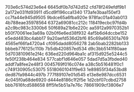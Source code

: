 703e6c574d23e6e4
6645df0b7d742d52
cfd78f249efdf9b1
2a172e031fd93911
d5cd9f196cca1340
173afe3baa150ef3
cc7fa44e945d9505
9bdce65a6fba920e
978fac01a40ab013
4b788eae35978564
6372a69081cc212c
118419ecbc97fd4b
a2c9bc983c3300b6
50f689a21b6e220c
aa5912a9970352b1
b50f70061ee3a69a
02b0f6e6ed38f932
4af5b6d4dccbe152
e5edd483bc4abb17
9a20aefd536d2bf6
85c69a665301a769
4565ef66fa4720a4
cf095dadd8056278
2ab5bab2282bb133
bbbeb776125c110b
7b5db420857ed534
d9c3bb5141f80aae
5d703810961e2f4c
636ed220d964ba1c
af315d925e5244c5
fe50f238b464e834
577cabf1d646e057
5dad7d5a3fbded40
addf7a8fee2e48f3
0045769f016c074e
a38c5b516481f0c1
c749130905c53075
55180601041f9e63
1e89855f34a53bd8
ded87fa9844c497b
777f89107e01d545
e13e8e987dcc6531
4c045f0a68de6920
d444e8186c1f2f5e
1d2cbf07cdbd2758
bbb7616fcd588658
8ff5fe5b51a7e76c
78661909cf3806e7
